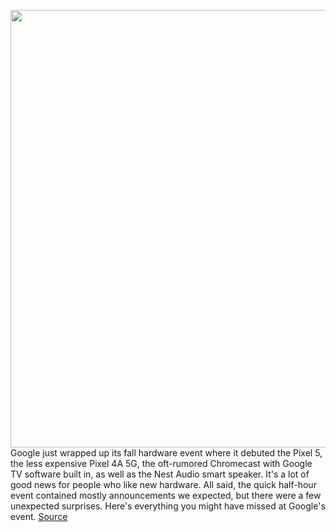 <img src='https://cdn.vox-cdn.com/thumbor/1gJzUWcbebTtfHx89kSzu431nAI=/0x0:1278x718/1200x800/filters:focal(537x257:741x461)/cdn.vox-cdn.com/uploads/chorus_image/image/67560210/VRcYzDxU1m.5.png' width='700px' /><br/>
Google just wrapped up its fall hardware event where it debuted the Pixel 5, the less expensive Pixel 4A 5G, the oft-rumored Chromecast with Google TV software built in, as well as the Nest Audio smart speaker. It's a lot of good news for people who like new hardware. All said, the quick half-hour event contained mostly announcements we expected, but there were a few unexpected surprises. Here's everything you might have missed at Google's event.
<a href='https://www.theverge.com/2020/9/30/21495208/google-pixel-5-event-recap-chromecast-nest-audio-announcements'> Source <a/>